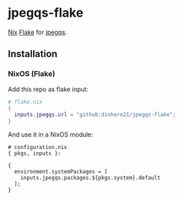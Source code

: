 # jpegqs-flake

[Nix](https://nixos.org/) [Flake](https://nix.dev/concepts/flakes) for [jpegqs](https://github.com/ilyakurdyukov/jpeg-quantsmooth).

## Installation

### NixOS (Flake)

Add this repo as flake input:

```nix
# flake.nix
{
  inputs.jpegqs.url = "github:dinhero21/jpegqs-flake";
}
```

And use it in a NixOS module:

```
# configuration.nix
{ pkgs, inputs }:

{
  environment.systemPackages = [
    inputs.jpegqs.packages.${pkgs.system}.default
  ];
}
```

